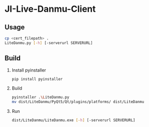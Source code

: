# JI-Live-Danmu-Client

## Usage

```bash
cp <cert_filepath> .
LiteDanmu.py [-h] [-serverurl SERVERURL]
```

## Build

1. Install pyinstaller

   ```bash
   pip install pyinstaller
   ```

2. Build

   ```bash
   pyinstaller .\LiteDanmu.py
   mv dist/LiteDanmu/PyQt5/Qt/plugins/platforms/ dist/LiteDanmu
   ```

3. Run

   ```bash
   dist/LiteDanmu/LiteDanmu.exe [-h] [-serverurl SERVERURL]
   ```
